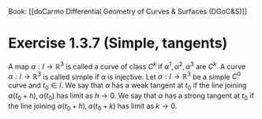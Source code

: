 Book: [[doCarmo Differential Geometry of Curves & Surfaces (DGoC&S)]]
# Exercise 1.3.7 (Simple, tangents)
A map $\alpha:I\to \mathbb{R}^{3}$ is called a curve of class $C^{k}$ if $\alpha^{1},\alpha^{2},\alpha^{3}$ are $C^{k}$.
A curve $\alpha:I\to \mathbb{R}^{3}$ is called simple if $\alpha$ is injective.
Let $\alpha:I\to \mathbb{R}^{3}$ be a simple $C^{0}$ curve and $t_{0}\in I$.
We say that $\alpha$ has a weak tangent at $t_{0}$ if the line joining $\alpha(t_{0}+h),\alpha(t_{0})$ has limit as $h\to 0$.
We say that $\alpha$ has a strong tangent at $t_{0}$ if the line joining $\alpha(t_{0}+h),\alpha(t_{0}+k)$ has limit as $k\to 0$.